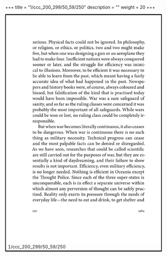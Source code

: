 +++
title = "1/ccc_200_299/50_59/250"
description = ""
weight = 20
+++

<table style="border:2px solid black;max-width:800px;max-height:800px;" 
><tr><td><img class="center-fit-jpg"
src="/jpg_/out_jpg_1984__250.jpg"  >1/ccc_200_299/50_59/250</img></td></tr></table>